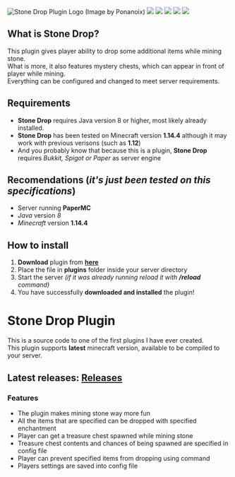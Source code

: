![Stone Drop Plugin Logo (Image by Ponanoix)](https://cdn.discordapp.com/attachments/252074890453188608/606969243585478666/logo_pluginu.png)
 ![](https://img.shields.io/github/v/release/ULTUX/StoneDropPlugin) ![](https://img.shields.io/github/downloads/ULTUX/StoneDropPlugin/total) ![](https://img.shields.io/github/issues/ULTUX/StoneDropPlugin) ![](https://img.shields.io/github/commit-activity/m/ULTUX/StoneDropPlugin) ![](https://img.shields.io/github/license/ULTUX/StoneDropPlugin)
 
## What is Stone Drop?
This plugin gives player ability to drop some additional items while mining stone.  
What is more, it also features mystery chests, which can appear in front of player while mining.  
Everything can be configured and changed to meet server requirements.

## Requirements
  * **Stone Drop** requires Java version 8 or higher, most likely already installed.
  * **Stone Drop** has been tested on Minecraft version **1.14.4** although it may work with previous verisons (such as **1.12**)
  * And you probably know that because this is a plugin, **Stone Drop** requires _Bukkit, Spigot or Paper_ as server engine
  
## Recomendations (**_it's just been tested on this specifications_**)
  * Server running **PaperMC**
  * _Java_ version *8*
  * _Minecraft_ version **1.14.4**

## How to install
  1. **Download** plugin from **[here](https://github.com/ULTUX/StoneDropPlugin/releases)**
  2. Place the file in **plugins** folder inside your server directory
  3. Start the server _(if it was already running reload it with **/reload** command)_
  4. You have successfully **downloaded and installed** the plugin!
  
# Stone Drop Plugin
This is a source code to one of the first plugins I have ever created.  
This plugin supports **latest** minecraft version, available to be compiled to your server.  


## Latest releases: [Releases](https://github.com/ULTUX/minecraft-stone-drop-plugin/releases/)

### Features
  * The plugin makes mining stone way more fun
  * All the items that are specified can be dropped with specified enchantment
  * Player can get a treasure chest spawned while mining stone
  * Treasure chest contents and chances of being spawned are specified in config file
  * Player can prevent specified items from dropping using command
  * Players settings are saved into config file
